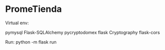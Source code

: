 # PromeTienda

Virtual env:

pymysql
Flask-SQLAlchemy
pycryptodomex
flask
Cryptography
flask-cors

Run:
python -m flask run